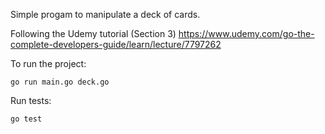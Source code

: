 Simple progam to manipulate a deck of cards.

Following the Udemy tutorial (Section 3)
https://www.udemy.com/go-the-complete-developers-guide/learn/lecture/7797262

To run the project:

`go run main.go deck.go`

Run tests:

`go test`